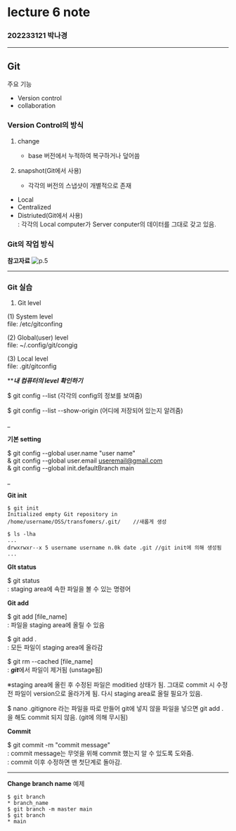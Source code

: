# lecture 6 note
### 202233121 박나경
---

## Git  

주요 기능
* Version control
* collaboration  

### Version Control의 방식

1. change 
	- base 버전에서 누적하여 복구하거나 덮어씀

2. snapshot(Git에서 사용)  
	- 각각의 버전의 스냅샷이 개별적으로 존재

* Local
* Centralized
* Distriuted(Git에서 사용)  
: 각각의 Local computer가 Server conputer의 데이터를 그대로 갖고 있음.


### Git의 작업 방식
**참고자료**
![p.5](https://i.ibb.co/nkDjNLg/2023-10-12-230921.png)

---

### Git 실습

1. Git level

(1) System level  
file: /etc/gitconfing

(2) Global(user) level  
file: ~/.config/git/congig

(3) Local level  
file: .git/gitconfig


*****내 컴퓨터의 level 확인하기***

$ git config --list (각각의 config의 정보를 보여줌)  

$ git config --list --show-origin (어디에 저장되어 있는지 알려줌)

_

**기본 setting**

$ git config --global user.name "user name"  
& git config --global user.email useremail@gmail.com  
& git config --global init.defaultBranch main

_

**Git init**

```
$ git init
Initialized empty Git repository in /home/username/OSS/transfomers/.git/	//새롭게 생성

$ ls -lha
...
drwxrwxr--x 5 username username n.0k date .git //git init에 의해 생성됨
...
```

**GIt status**

$ git status  
: staging area에 속한 파일을 볼 수 있는 명령어

**Git add**

$ git add [file_name]  
: 파일을 staging area에 올릴 수 있음

$ git add .  
: 모든 파일이 staging area에 올라감

$ git rm --cached [file_name]  
: ***git***에서 파일이 제거됨 (unstage됨)

※staging area에 올린 후 수정된 파일은 moditied 상태가 됨. 그대로 commit 시 수정 전 파일이 version으로 올라가게 됨. 다시 staging area로 올릴 필요가 있음.

$ nano .gitignore 라는 파일을 따로 만들어 git에 넣지 않을 파일을 넣으면 git add . 을 해도 commit 되지 않음. (git에 의해 무시됨)


**Commit**

$ git commit -m "commit message"  
: commit message는 무엇을 위해 commit 했는지 알 수 있도록 도와줌.  
: commit 이후 수정하면 맨 첫단계로 돌아감.

---
**Change branch name**
예제
```
$ git branch
* branch_name
$ git branch -m master main
$ git branch
* main
```


